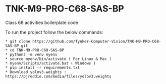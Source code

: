 # TNK-M9-PRO-C68-SAS-BP

Class 68 activities boilerplate code

To run the project follow the below commands:

```
* git clone https://github.com/Tynker-Computer-Vision/TNK-M9-PRO-C68-SAS-BP.git
* cd TNK-M9-PRO-C68-SAS-BP
* python3 -m venv myenv
* source myenv/bin/activate ( For Linux & Mac )
* myenv/Scripts/activate.bat ( Windows )
* pip install -r requirements.txt
* Download yolov3.weights : https://pjreddie.com/media/files/yolov3.weights
```
